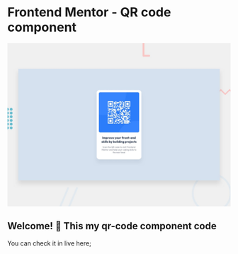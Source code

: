 # Frontend Mentor - QR code component

![Design preview for the QR code component coding challenge](./preview.jpg)

## Welcome! 👋 This my qr-code component code 

You can check it in live here;

